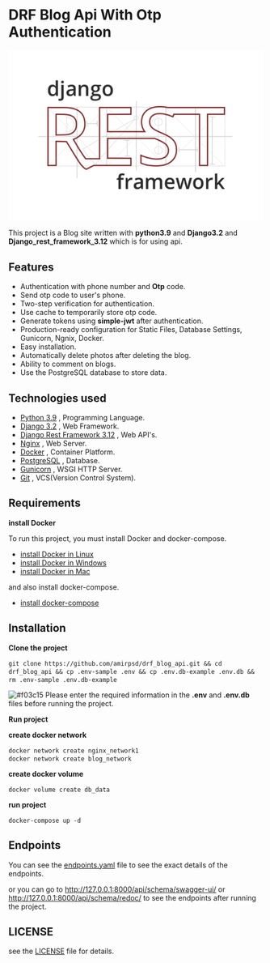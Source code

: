 # DRF Blog Api With Otp Authentication

![Django Rest Framework](src/static/django_rest_framework.png)

This project is a Blog site written with **python3.9** and **Django3.2** and **Django_rest_framework_3.12** which is for using api.


## Features

- Authentication with phone number and **Otp** code.
- Send otp code to user's phone.
- Two-step verification for authentication.
- Use cache to temporarily store otp code.
- Generate tokens using **simple-jwt** after authentication.
- Production-ready configuration for Static Files, Database Settings, Gunicorn, Ngnix, Docker.
- Easy installation.
- Automatically delete photos after deleting the blog.
- Ability to comment on blogs.
- Use the PostgreSQL database to store data.


## Technologies used

- [Python 3.9](https://www.python.org/) , Programming Language. [](https://img.shields.io/badge/python-3.9-red)
- [Django 3.2](https://docs.djangoproject.com/en/3.2/releases/3.2/) ,  Web Framework.
- [Django Rest Framework 3.12](https://www.django-rest-framework.org/) , Web API's.
- [Nginx](https://www.docker.com/) , Web Server.
- [Docker](https://www.docker.com/) , Container Platform.
- [PostgreSQL](https://www.postgresql.org/) , Database.
- [Gunicorn](https://gunicorn.org/) , WSGI HTTP Server.
- [Git](https://git-scm.com/doc) , VCS(Version Control System).


## Requirements

**install Docker**

To run this project, you must install Docker and docker-compose.

- [install Docker in Linux](https://docs.docker.com/engine/install/)
- [install Docker in Windows](https://docs.docker.com/desktop/windows/install/)
- [install Docker in Mac](https://docs.docker.com/desktop/mac/install/)

and also install docker-compose.

- [install docker-compose](https://docs.docker.com/compose/install/)


## Installation

**Clone the project**

```shell
git clone https://github.com/amirpsd/drf_blog_api.git && cd drf_blog_api && cp .env-sample .env && cp .env.db-example .env.db && rm .env-sample .env.db-example
```

![#f03c15](https://via.placeholder.com/15/f03c15/000000?text=+)
Please enter the required information in the **.env** and **.env.db** files before running the project.


**Run project**

**create docker network**

```shell
docker network create nginx_network1
docker network create blog_network
```

**create docker volume**

```shell
docker volume create db_data
```

**run project**

```shell
docker-compose up -d
```


## Endpoints

You can see the [endpoints.yaml](https://github.com/amirpsd/drf_blog_api/blob/main/endpoints.yaml) file to see the exact details of the endpoints.

or you can go to http://127.0.0.1:8000/api/schema/swagger-ui/ or http://127.0.0.1:8000/api/schema/redoc/
to see the endpoints after running the project.


## LICENSE

see the [LICENSE](https://github.com/amirpsd/drf_blog_api/blob/main/LICENSE) file for details.
